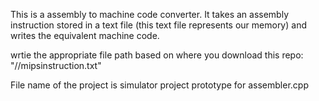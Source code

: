 This is a assembly to machine code converter. It takes an assembly instruction stored in a text file (this text file represents our memory) and writes the equivalent machine code. 

wrtie the appropriate file path based on where you download this repo:
  "//mipsinstruction.txt"

File name of the project is simulator project prototype for assembler.cpp 
